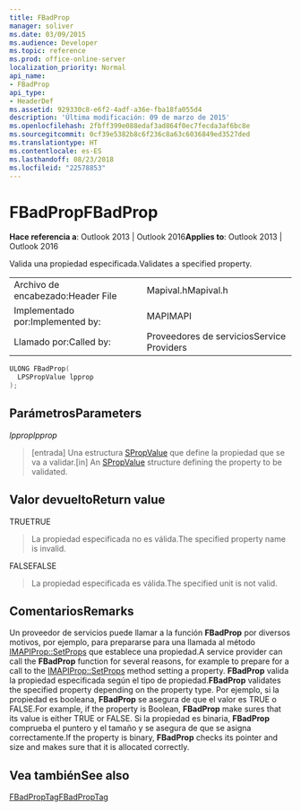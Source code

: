 ```yaml
---
title: FBadProp
manager: soliver
ms.date: 03/09/2015
ms.audience: Developer
ms.topic: reference
ms.prod: office-online-server
localization_priority: Normal
api_name:
- FBadProp
api_type:
- HeaderDef
ms.assetid: 929330c8-e6f2-4adf-a36e-fba18fa055d4
description: 'Última modificación: 09 de marzo de 2015'
ms.openlocfilehash: 2fbff399e088edaf3ad864f0ec7fecda3af6bc8e
ms.sourcegitcommit: 0cf39e5382b8c6f236c8a63c6036849ed3527ded
ms.translationtype: HT
ms.contentlocale: es-ES
ms.lasthandoff: 08/23/2018
ms.locfileid: "22578853"
---
```

# <a name="fbadprop"></a><span data-ttu-id="8d278-103">FBadProp</span><span class="sxs-lookup"><span data-stu-id="8d278-103">FBadProp</span></span>

  
  
<span data-ttu-id="8d278-104">**Hace referencia a**: Outlook 2013 | Outlook 2016</span><span class="sxs-lookup"><span data-stu-id="8d278-104">**Applies to**: Outlook 2013 | Outlook 2016</span></span> 
  
<span data-ttu-id="8d278-105">Valida una propiedad especificada.</span><span class="sxs-lookup"><span data-stu-id="8d278-105">Validates a specified property.</span></span> 
  
|||
|:-----|:-----|
|<span data-ttu-id="8d278-106">Archivo de encabezado:</span><span class="sxs-lookup"><span data-stu-id="8d278-106">Header File</span></span>  <br/> |<span data-ttu-id="8d278-107">Mapival.h</span><span class="sxs-lookup"><span data-stu-id="8d278-107">Mapival.h</span></span>  <br/> |
|<span data-ttu-id="8d278-108">Implementado por:</span><span class="sxs-lookup"><span data-stu-id="8d278-108">Implemented by:</span></span>  <br/> |<span data-ttu-id="8d278-109">MAPI</span><span class="sxs-lookup"><span data-stu-id="8d278-109">MAPI</span></span>  <br/> |
|<span data-ttu-id="8d278-110">Llamado por:</span><span class="sxs-lookup"><span data-stu-id="8d278-110">Called by:</span></span>  <br/> |<span data-ttu-id="8d278-111">Proveedores de servicios</span><span class="sxs-lookup"><span data-stu-id="8d278-111">Service Providers</span></span>  <br/> |
   
```cpp
ULONG FBadProp(
  LPSPropValue lpprop
);
```

## <a name="parameters"></a><span data-ttu-id="8d278-112">Parámetros</span><span class="sxs-lookup"><span data-stu-id="8d278-112">Parameters</span></span>

 <span data-ttu-id="8d278-113">_lpprop_</span><span class="sxs-lookup"><span data-stu-id="8d278-113">_lpprop_</span></span>
  
> <span data-ttu-id="8d278-114">[entrada] Una estructura [SPropValue](spropvalue.md) que define la propiedad que se va a validar.</span><span class="sxs-lookup"><span data-stu-id="8d278-114">[in] An [SPropValue](spropvalue.md) structure defining the property to be validated.</span></span> 
    
## <a name="return-value"></a><span data-ttu-id="8d278-115">Valor devuelto</span><span class="sxs-lookup"><span data-stu-id="8d278-115">Return value</span></span>

<span data-ttu-id="8d278-116">TRUE</span><span class="sxs-lookup"><span data-stu-id="8d278-116">TRUE</span></span> 
  
> <span data-ttu-id="8d278-117">La propiedad especificada no es válida.</span><span class="sxs-lookup"><span data-stu-id="8d278-117">The specified property name is invalid.</span></span> 
    
<span data-ttu-id="8d278-118">FALSE</span><span class="sxs-lookup"><span data-stu-id="8d278-118">FALSE</span></span> 
  
> <span data-ttu-id="8d278-119">La propiedad especificada es válida.</span><span class="sxs-lookup"><span data-stu-id="8d278-119">The specified unit is not valid.</span></span>
    
## <a name="remarks"></a><span data-ttu-id="8d278-120">Comentarios</span><span class="sxs-lookup"><span data-stu-id="8d278-120">Remarks</span></span>

<span data-ttu-id="8d278-121">Un proveedor de servicios puede llamar a la función **FBadProp** por diversos motivos, por ejemplo, para prepararse para una llamada al método [IMAPIProp::SetProps](imapiprop-setprops.md) que establece una propiedad.</span><span class="sxs-lookup"><span data-stu-id="8d278-121">A service provider can call the **FBadProp** function for several reasons, for example to prepare for a call to the [IMAPIProp::SetProps](imapiprop-setprops.md) method setting a property.</span></span> <span data-ttu-id="8d278-122">**FBadProp** valida la propiedad especificada según el tipo de propiedad.</span><span class="sxs-lookup"><span data-stu-id="8d278-122">**FBadProp** validates the specified property depending on the property type.</span></span> <span data-ttu-id="8d278-123">Por ejemplo, si la propiedad es booleana, **FBadProp** se asegura de que el valor es TRUE o FALSE.</span><span class="sxs-lookup"><span data-stu-id="8d278-123">For example, if the property is Boolean, **FBadProp** make sures that its value is either TRUE or FALSE.</span></span> <span data-ttu-id="8d278-124">Si la propiedad es binaria, **FBadProp** comprueba el puntero y el tamaño y se asegura de que se asigna correctamente.</span><span class="sxs-lookup"><span data-stu-id="8d278-124">If the property is binary, **FBadProp** checks its pointer and size and makes sure that it is allocated correctly.</span></span> 
  
## <a name="see-also"></a><span data-ttu-id="8d278-125">Vea también</span><span class="sxs-lookup"><span data-stu-id="8d278-125">See also</span></span>



[<span data-ttu-id="8d278-126">FBadPropTag</span><span class="sxs-lookup"><span data-stu-id="8d278-126">FBadPropTag</span></span>](fbadproptag.md)

